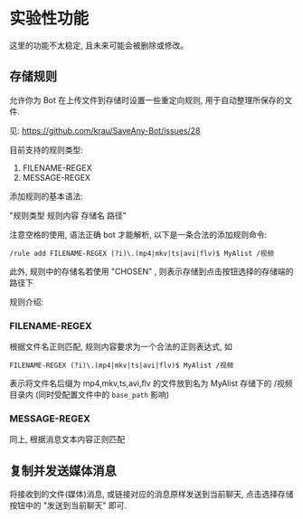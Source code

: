 # 实验性功能

这里的功能不太稳定, 且未来可能会被删除或修改。

## 存储规则

允许你为 Bot 在上传文件到存储时设置一些重定向规则, 用于自动整理所保存的文件.

见: https://github.com/krau/SaveAny-Bot/issues/28

目前支持的规则类型:

1. FILENAME-REGEX
2. MESSAGE-REGEX

添加规则的基本语法:

"规则类型 规则内容 存储名 路径"

注意空格的使用, 语法正确 bot 才能解析, 以下是一条合法的添加规则命令:

```
/rule add FILENAME-REGEX (?i)\.(mp4|mkv|ts|avi|flv)$ MyAlist /视频
```

此外, 规则中的存储名若使用 "CHOSEN" , 则表示存储到点击按钮选择的存储端的路径下

规则介绍:

### FILENAME-REGEX

根据文件名正则匹配, 规则内容要求为一个合法的正则表达式, 如

```
FILENAME-REGEX (?i)\.(mp4|mkv|ts|avi|flv)$ MyAlist /视频
```

表示将文件名后缀为 mp4,mkv,ts,avi,flv 的文件放到名为 MyAlist 存储下的 /视频 目录内 (同时受配置文件中的 `base_path` 影响)

### MESSAGE-REGEX

同上, 根据消息文本内容正则匹配

## 复制并发送媒体消息

将接收到的文件(媒体)消息, 或链接对应的消息原样发送到当前聊天, 点击选择存储按钮中的 "发送到当前聊天" 即可.
